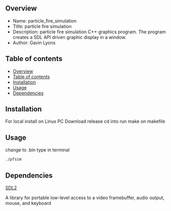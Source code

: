
Overview
--------------------------------------------
* Name: particle_fire_simulation 
* Title: particle fire simulation
* Description: particle fire simulation C++ graphics program. 
The program creates a SDL API driven graphic display in a window.
* Author: Gavin Lyons

Table of contents
---------------------------

  * [Overview](#overview)
  * [Table of contents](#table-of-contents)
  * [Installation](#installation)
  * [Usage](#usage)
  * [Dependencies](#dependencies)

Installation
------------------
For local install on Linux PC 
Download release
cd into
run make on makefile

Usage
-----------------
change to .bin type in terminal

```sh
./pfsim 
```


Dependencies
--------------------

[SDL2](https://en.wikipedia.org/wiki/Simple_DirectMedia_Layer)

A library for portable low-level access to a video framebuffer, audio output, mouse, and keyboard 
